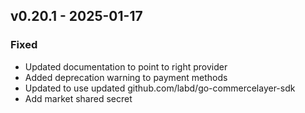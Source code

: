 ## v0.20.1 - 2025-01-17
### Fixed
* Updated documentation to point to right provider
* Added deprecation warning to payment methods
* Updated to use updated github.com/labd/go-commercelayer-sdk
* Add market shared secret
